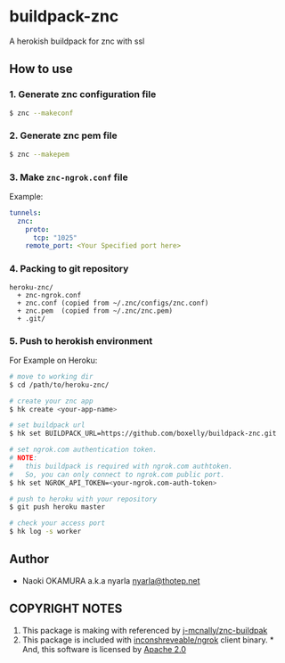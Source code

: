 buildpack-znc
=============

A herokish buildpack for znc with ssl

How to use
----------

### 1. Generate znc configuration file

```bash
$ znc --makeconf
```

### 2. Generate znc pem file

```bash
$ znc --makepem
```

### 3. Make `znc-ngrok.conf` file

Example:

```yaml
tunnels:
  znc:
    proto:
      tcp: "1025"
    remote_port: <Your Specified port here>
```

### 4. Packing to git repository

```
heroku-znc/
  + znc-ngrok.conf
  + znc.conf (copied from ~/.znc/configs/znc.conf)
  + znc.pem  (copied from ~/.znc/znc.pem)
  + .git/
```

### 5. Push to herokish environment

For Example on Heroku:

```bash
# move to working dir
$ cd /path/to/heroku-znc/

# create your znc app
$ hk create <your-app-name>

# set buildpack url
$ hk set BUILDPACK_URL=https://github.com/boxelly/buildpack-znc.git

# set ngrok.com authentication token.
# NOTE:
#   this buildpack is required with ngrok.com authtoken.
#   So, you can only connect to ngrok.com public port.
$ hk set NGROK_API_TOKEN=<your-ngrok.com-auth-token>

# push to heroku with your repository
$ git push heroku master

# check your access port
$ hk log -s worker
```

Author
------

  * Naoki OKAMURA a.k.a nyarla <nyarla@thotep.net>

COPYRIGHT NOTES
---------------

  1. This package is making with referenced by [j-mcnally/znc-buildpak](https://github.com/j-mcnally/znc-buildpak)
  2. This package is included with  [inconshreveable/ngrok](https://github.com/inconshreveable/ngrok) client binary.
    * And, this software is licensed by [Apache 2.0](https://github.com/inconshreveable/ngrok/blob/master/LICENSE)

